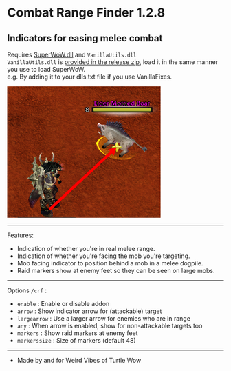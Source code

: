 # Combat Range Finder 1.2.8
Indicators for easing melee combat
---
Requires [SuperWoW.dll](https://github.com/balakethelock/SuperWoW) and `VanillaUtils.dll`  
`VanillaUtils.dll` is [provided in the release zip](https://github.com/MarcelineVQ/CombatRangeFinder/releases), load it in the same manner you use to load SuperWoW.  
e.g. By adding it to your dlls.txt file if you use VanillaFixes.  

![](./ex1.png)

---
Features:
* Indication of whether you're in real melee range.
* Indication of whether you're facing the mob you're targeting.
* Mob facing indicator to position behind a mob in a melee dogpile.
* Raid markers show at enemy feet so they can be seen on large mobs.

___
Options `/crf` :
* `enable` : Enable or disable addon
* `arrow` : Show indicator arrow for (attackable) target
* `largearrow` : Use a larger arrow for enemies who are in range
* `any` : When arrow is enabled, show for non-attackable targets too
* `markers` : Show raid markers at enemy feet
* `markerssize` : Size of markers (default 48)

___
* Made by and for Weird Vibes of Turtle Wow  
